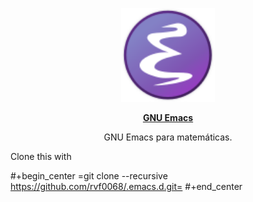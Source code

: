 <p align="center"><img src="emacs-logo.svg" width=150 height=150/></p>
<p align="center"><a href="https://www.gnu.org/software/emacs/"><b>GNU Emacs</b></a></p>
<p align="center">GNU Emacs para matemáticas.</p>

Clone this with

#+begin_center
=git clone --recursive https://github.com/rvf0068/.emacs.d.git=
#+end_center
